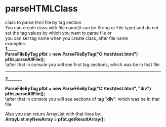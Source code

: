 # parseHTMLClass  
class to parse html file by tag section  
You can create class with file name(it can be String or File type) and do not set the tag values by which you want to parse file or  
you can set tag name when you create class, after file name  
examples:  
_________1______________    
**ParseFileByTag pfbt = new ParseFileByTag("C:\\test\\test.html")  
pfbt.parseAllFile();**  
\\after that in console you will see first tag sections, which was be in that file  
________________________  
________2_______________  
  
**ParseFileByTag pfbt = new ParseFileByTag("C:\\test\\test.html", "div")  
pfbt.parseAllFile();**  
\\after that in console you will see sections of tag "**div**", which was be in that file  
  
Also you can return ArrayList<String> with that lines by:  
  **ArrayList<String> myNewArray = pfbt.getResultArray();**  
